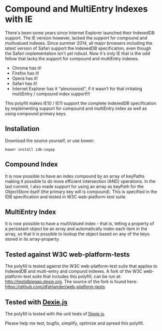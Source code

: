 Compound and MultiEntry Indexes with IE
=======================================

There's been some years since Internet Explorer launched their IndexedDB support. The IE version however, lacked the support for compound and multivalued indexes. Since summer 2014, all major browsers including the latest version of Safari support the IndexedDB specification, even though the Safari implementation isn't yet robust. Now it's only IE that is the odd fellow that lacks the support for compound and multiEntry indexes.

* Chrome has it!
* Firefox has it!
* Opera has it!
* Safari has it!
* Internet Explorer has it "almooooost", if it wasn't for that irritating multiEntry / compound index support!!!

This polyfill makes IE10 / IE11 support the complete IndexedDB specification by implementing support for compound and multiEntry index as well as using compound primary keys.

Installation
------------
Download the source yourself, or use bower:

    bower install idb-iegap

Compound Index
--------------

It is now possible to have an index compound by an array of keyPaths making it possible to do more efficient intersection (AND) operations. In the last commit, I also made support for using an array as keyPath for the ObjectStore itself (the primary key will is compound). This is specified in the IDB specification and tested in W3C web-platform-test suite.

MultiEntry Index
----------------

It is now possible to have a multiValued index - that is, letting a property of a persistant object be an array and automatically index each item in the array, so that it is possible to lookup the object based on any of the keys stored in its array-property.

Tested against W3C web-platform-tests
-------------------------------------
The polyfill is tested against the W3C web-platform-test suite that applies to IndexedDB and multi-entry and compund indexes. A fork of the W3C web-platform-test suite that includes this polyfill, can be run at: http://testidbiegap.dexie.org. The source of the fork is found here: https://github.com/dfahlander/web-platform-tests


Tested with [Dexie.js](http://www.dexie.org)
--------------------
The polyfill is tested with the unit tests of [Dexie.js](http://www.dexie.org).


Please help me test, bugfix, simplify, optimize and spread this polyfill.

